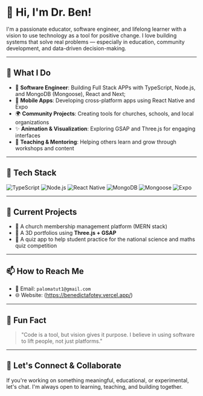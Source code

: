 # 👋 Hi, I'm Dr. Ben!

I'm a passionate educator, software engineer, and lifelong learner with a vision to use technology as a tool for positive change. I love building systems that solve real problems — especially in education, community development, and data-driven decision-making.

---

## 💼 What I Do

- 🔧 **Software Engineer**: Building Full Stack APPs with TypeScript, Node.js, and MongoDB (Mongoose), React and Next;
- 📱 **Mobile Apps**: Developing cross-platform apps using React Native and Expo
- 🌍 **Community Projects**: Creating tools for churches, schools, and local organizations
- ✨ **Animation & Visualization**: Exploring GSAP and Three.js for engaging interfaces
- 🧠 **Teaching & Mentoring**: Helping others learn and grow through workshops and content

---

## 🧰 Tech Stack

![TypeScript](https://img.shields.io/badge/-TypeScript-3178C6?style=flat&logo=typescript&logoColor=white)
![Node.js](https://img.shields.io/badge/-Node.js-339933?style=flat&logo=node.js&logoColor=white)
![React Native](https://img.shields.io/badge/-React_Native-61DAFB?style=flat&logo=react&logoColor=white)
![MongoDB](https://img.shields.io/badge/-MongoDB-47A248?style=flat&logo=mongodb&logoColor=white)
![Mongoose](https://img.shields.io/badge/-Mongoose-800000?style=flat)
![Expo](https://img.shields.io/badge/-Expo-000020?style=flat&logo=expo&logoColor=white)

---

## 🔭 Current Projects

- 🚀 A church membership management platform (MERN stack)
- 🌌 A 3D portfolios using **Three.js + GSAP**
- 📖 A quiz app to help student practice for the national science and maths quiz competition

---

## 📫 How to Reach Me

- 📧 Email: `palomatut1@gmail.com`
- 🌐 Website: (https://benedictafotey.vercel.app/) <!-- optional -->
---

## 🧭 Fun Fact

> "Code is a tool, but vision gives it purpose. I believe in using software to lift people, not just platforms."

---

## 🧩 Let's Connect & Collaborate

If you're working on something meaningful, educational, or experimental, let's chat. I'm always open to learning, teaching, and building together.
